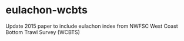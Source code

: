 # eulachon-wcbts
Update 2015 paper to include eulachon index from NWFSC West Coast Bottom Trawl Survey (WCBTS)
